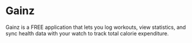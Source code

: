# Gainz
Gainz is a FREE application that lets you log workouts, view statistics, and sync health data with your watch to track total calorie expenditure. 
